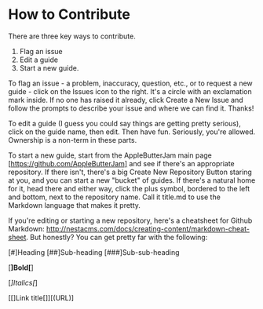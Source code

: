 How to Contribute
=================

There are three key ways to contribute.

1. Flag an issue
2. Edit a guide
3. Start a new guide.

To flag an issue - a problem, inaccuracy, question, etc., or to request a new guide - click on the Issues icon to the right. It's a circle with an exclamation mark inside. If no one has raised it already, click Create a New Issue and follow the prompts to describe your issue and where we can find it. Thanks!

To edit a guide (I guess you could say things are getting pretty serious), click on the guide name, then edit. Then have fun. Seriously, you're allowed. Ownership is a non-term in these parts.

To start a new guide, start from the AppleButterJam main page [https://github.com/AppleButterJam] and see if there's an appropriate repository. If there isn't, there's a big Create New Repository Button staring at you, and you can start a new "bucket" of guides. If there's a natural home for it, head there and either way, click the plus symbol, bordered to the left and bottom, next to the repository name. Call it title.md to use the Markdown language that makes it pretty.

If you're editing or starting a new repository, here's a cheatsheet for Github Markdown: http://nestacms.com/docs/creating-content/markdown-cheat-sheet. But honestly? You can get pretty far with the following:

[#]Heading
[##]Sub-heading
[###]Sub-sub-heading

[**]Bold[**]

[*]Italics[*]

[[]Link title[]][(URL)]
